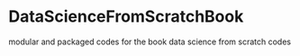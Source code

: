 # DataScienceFromScratchBook
modular and packaged codes for the book data science from scratch codes 
